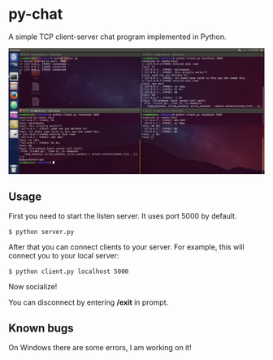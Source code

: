 # py-chat

A simple TCP client-server chat program implemented in Python.

![ss](https://raw.githubusercontent.com/ivan-ristovic/py-chat/master/screenshots/2017-02-24.png)

## Usage

First you need to start the listen server. It uses port 5000 by default.
```
$ python server.py
```

After that you can connect clients to your server. For example, this will connect you to your local server:
```
$ python client.py localhost 5000
```

Now socialize!

You can disconnect by entering **/exit** in prompt.

## Known bugs

On Windows there are some errors, I am working on it!
